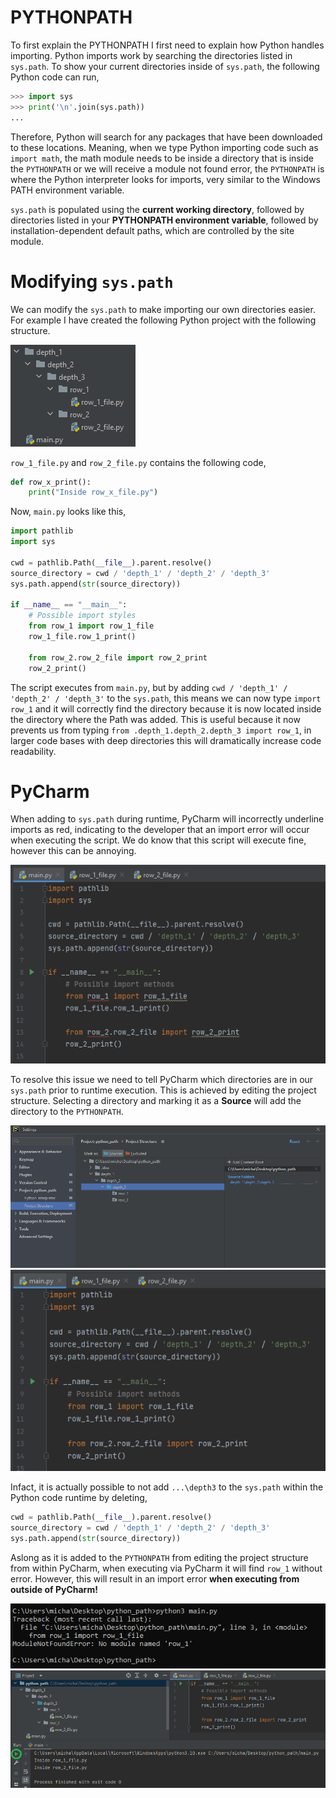 # PYTHONPATH

To first explain the PYTHONPATH I first need to explain how Python handles importing. Python imports work by searching the directories listed in `sys.path`.
To show your current directories inside of `sys.path`, the following Python code can run,

```Python
>>> import sys
>>> print('\n'.join(sys.path))
...
```

Therefore, Python will search for any packages that have been downloaded to these locations. Meaning, when we type Python importing code such as `import math`, the math module needs to be inside a directory that is inside the `PYTHONPATH` or we will receive a module not found error, the `PYTHONPATH` is where the Python interpreter looks for imports, very similar to the Windows PATH environment variable.

`sys.path` is populated using the **current working directory**, followed by directories listed in your **PYTHONPATH environment variable**, followed by installation-dependent default paths, which are controlled by the site module.

# Modifying `sys.path`

We can modify the `sys.path` to make importing our own directories easier.
For example I have created the following Python project with the following structure.

![](./images/python_path_1.png)

`row_1_file.py` and `row_2_file.py` contains the following code,
```Python
def row_x_print():
    print("Inside row_x_file.py")
```

Now, `main.py` looks like this,

```Python
import pathlib
import sys

cwd = pathlib.Path(__file__).parent.resolve()
source_directory = cwd / 'depth_1' / 'depth_2' / 'depth_3'
sys.path.append(str(source_directory))

if __name__ == "__main__":
    # Possible import styles
    from row_1 import row_1_file
    row_1_file.row_1_print()

    from row_2.row_2_file import row_2_print
    row_2_print()
```

The script executes from `main.py`, but by adding `cwd / 'depth_1' / 'depth_2' / 'depth_3'` to the `sys.path`, this means we can now type `import row_1` and it will correctly find the directory because it is now located inside the directory where the Path was added. This is useful because it now prevents us from typing `from .depth_1.depth_2.depth_3 import row_1`, in larger code bases with deep directories this will dramatically increase code readability.

# PyCharm

When adding to `sys.path` during runtime, PyCharm will incorrectly underline imports as red, indicating to the developer that an import error will occur when executing the script. We do know that this script will execute fine, however this can be annoying.

![](./images/python_path_pycharm.png)

To resolve this issue we need to tell PyCharm which directories are in our `sys.path` prior to runtime execution. This is achieved by editing the project structure. Selecting a directory and marking it as a **Source** will add the directory to the `PYTHONPATH`.

![](./images/python_path_pycharm_2.png)
![](./images/python_path_pycharm_3.png)

Infact, it is actually possible to not add `...\depth3` to the `sys.path` within the Python code runtime by deleting,

```Python
cwd = pathlib.Path(__file__).parent.resolve()
source_directory = cwd / 'depth_1' / 'depth_2' / 'depth_3'
sys.path.append(str(source_directory))
```

Aslong as it is added to the `PYTHONPATH` from editing the project structure from within PyCharm, when executing via PyCharm it will find `row_1` without error. However, this will result in an import error **when executing from outside of PyCharm!**

![](./images/python_path_pycharm_4.png)
![](./images/python_path_pycharm_5.png)
